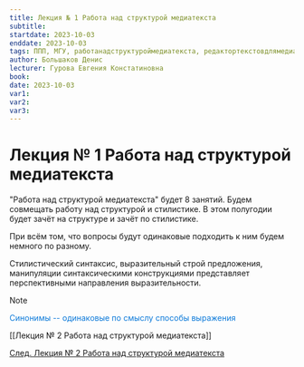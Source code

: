 ```yaml
---
title: Лекция № 1 Работа над структурой медиатекста
subtitle:
startdate: 2023-10-03
enddate: 2023-10-03
tags: ППП, МГУ, работанадструктуроймедиатекста, редактортекстовдлямедиа
author: Большаков Денис
lecturer: Гурова Евгения Констатиновна
book:
date: 2023-10-03
var1:
var2:
var3:
---
```


  

# Лекция № 1 Работа над структурой медиатекста

  

"Работа над структурой медиатекста" будет 8 занятий. Будем совмещать работу над структурой и стилистике. В этом полугодии будет зачёт на структуре и зачёт по стилистике. 

  

При всём том, что вопросы будут одинаковые подходить к ним будем немного по разному.

  

Стилистический синтаксис, выразительный строй предложения, манипуляции синтаксическими конструкциями представляет перспективными направления выразительности.

  


>[!note] 
><span style = "color:#0b79d9">Синонимы -- одинаковые по смыслу способы выражения</span>


[[Лекция № 2 Работа над структурой медиатекста]]


[След. Лекция № 2 Работа над структурой медиатекста](https://github.com/denisbolshakoff/MSU/blob/main/Работа%20над%20структурой%20медитекста/Лекция%20№%202%20Работа%20над%20структурой%20медиатекста.md)